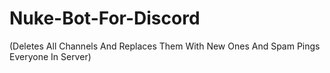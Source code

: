 # Nuke-Bot-For-Discord
(Deletes All Channels And Replaces Them With New Ones And Spam Pings Everyone In Server)
